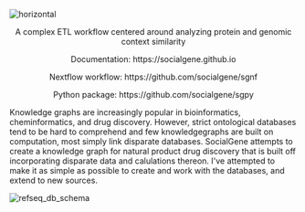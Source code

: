 
![horizontal](https://github.com/socialgene/.github/assets/18691127/7ce122a7-196d-404c-bdcd-ff86802c0031)

<p align="center"> A complex ETL workflow centered around analyzing protein and genomic context similarity </p>

<p align="center">
Documentation: https://socialgene.github.io
</p>
<p align="center"> Nextflow workflow: https://github.com/socialgene/sgnf</p>
<p align="center">
  Python package: https://github.com/socialgene/sgpy
</p>

Knowledge graphs  are increasingly popular in bioinformatics, cheminformatics, and drug discovery. However, strict ontological databases tend to be hard to comprehend and few knowledgegraphs are built on computation, most simply link disparate databases. SocialGene attempts to create a knowledge graph for natural product drug discovery that is built off incorporating disparate data and calulations thereon. I've attempted to make it as simple as possible to create and work with the databases, and extend to new sources.



</div>

![refseq_db_schema](https://github.com/socialgene/.github/assets/18691127/64452577-3f37-48cd-8e0a-5134b3880f35)
